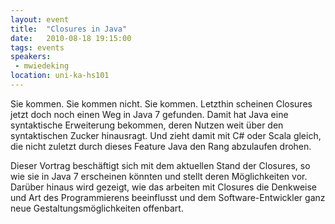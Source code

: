 ```yaml
---
layout: event
title:  "Closures in Java"
date:   2010-08-18 19:15:00
tags: events
speakers:
 - mwiedeking
location: uni-ka-hs101
---
```


Sie kommen. Sie kommen nicht. Sie kommen. Letzthin scheinen Closures jetzt doch noch einen Weg in Java 7 gefunden. Damit hat Java eine syntaktische Erweiterung bekommen, deren Nutzen weit über den syntaktischen Zucker hinausragt. Und zieht damit mit C# oder Scala gleich, die nicht zuletzt durch dieses Feature Java den Rang abzulaufen drohen.

Dieser Vortrag beschäftigt sich mit dem aktuellen Stand der Closures, so wie sie in Java 7 erscheinen könnten und stellt deren Möglichkeiten vor. Darüber hinaus wird gezeigt, wie das arbeiten mit Closures die Denkweise und Art des Programmierens beeinflusst und dem Software-Entwickler ganz neue Gestaltungsmöglichkeiten offenbart.